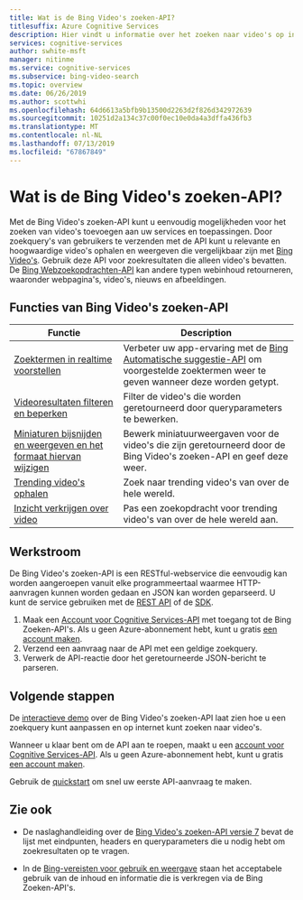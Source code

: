 ```yaml
---
title: Wat is de Bing Video's zoeken-API?
titlesuffix: Azure Cognitive Services
description: Hier vindt u informatie over het zoeken naar video's op internet, met behulp van de Bing Video's zoeken-API.
services: cognitive-services
author: swhite-msft
manager: nitinme
ms.service: cognitive-services
ms.subservice: bing-video-search
ms.topic: overview
ms.date: 06/26/2019
ms.author: scottwhi
ms.openlocfilehash: 64d6613a5bfb9b13500d2263d2f826d342972639
ms.sourcegitcommit: 10251d2a134c37c00f0ec10e0da4a3dffa436fb3
ms.translationtype: MT
ms.contentlocale: nl-NL
ms.lasthandoff: 07/13/2019
ms.locfileid: "67867849"
---
```

# <a name="what-is-the-bing-video-search-api"></a>Wat is de Bing Video's zoeken-API?

Met de Bing Video's zoeken-API kunt u eenvoudig mogelijkheden voor het zoeken van video's toevoegen aan uw services en toepassingen. Door zoekquery's van gebruikers te verzenden met de API kunt u relevante en hoogwaardige video's ophalen en weergeven die vergelijkbaar zijn met [Bing Video's](https://www.bing.com/video). Gebruik deze API voor zoekresultaten die alleen video's bevatten. De [Bing Webzoekopdrachten-API](../bing-web-search/search-the-web.md) kan andere typen webinhoud retourneren, waaronder webpagina's, video's, nieuws en afbeeldingen.

## <a name="bing-video-search-api-features"></a>Functies van Bing Video's zoeken-API

| Functie                                                                                                                                                                                 | Description                                                                                                                                                            |
|-----------------------------------------------------------------------------------------------------------------------------------------------------------------------------------------|------------------------------------------------------------------------------------------------------------------------------------------------------------------------|
| [Zoektermen in realtime voorstellen](concepts/sending-requests.md#suggest-search-terms-with-the-bing-autosuggest-api) | Verbeter uw app-ervaring met de [Bing Automatische suggestie-API](../bing-autosuggest/get-suggested-search-terms.md) om voorgestelde zoektermen weer te geven wanneer deze worden getypt. |
| [Videoresultaten filteren en beperken](concepts/get-videos.md#filtering-videos)                      | Filter de video's die worden geretourneerd door queryparameters te bewerken.                                                                                                       |
| [Miniaturen bijsnijden en weergeven en het formaat hiervan wijzigen](../bing-web-search/resize-and-crop-thumbnails.md)                                                | Bewerk miniatuurweergaven voor de video's die zijn geretourneerd door de Bing Video's zoeken-API en geef deze weer.                                                                                      |
| [Trending video's ophalen](trending-videos.md) | Zoek naar trending video's van over de hele wereld.                                                                                                          |
| [Inzicht verkrijgen over video](video-insights.md) | Pas een zoekopdracht voor trending video's van over de hele wereld aan.                                                                                                          |

## <a name="workflow"></a>Werkstroom

De Bing Video's zoeken-API is een RESTful-webservice die eenvoudig kan worden aangeroepen vanuit elke programmeertaal waarmee HTTP-aanvragen kunnen worden gedaan en JSON kan worden geparseerd. U kunt de service gebruiken met de [REST API](csharp.md) of de [SDK](video-search-sdk-quickstart.md).

1. Maak een [Account voor Cognitive Services-API](https://docs.microsoft.com/azure/cognitive-services/cognitive-services-apis-create-account) met toegang tot de Bing Zoeken-API's. Als u geen Azure-abonnement hebt, kunt u gratis [een account maken](https://azure.microsoft.com/try/cognitive-services/?api=bing-web-search-api).
2. Verzend een aanvraag naar de API met een geldige zoekquery.
3. Verwerk de API-reactie door het geretourneerde JSON-bericht te parseren.


## <a name="next-steps"></a>Volgende stappen

De [interactieve demo](https://azure.microsoft.com/services/cognitive-services/bing-video-search-api/) over de Bing Video's zoeken-API laat zien hoe u een zoekquery kunt aanpassen en op internet kunt zoeken naar video's.

Wanneer u klaar bent om de API aan te roepen, maakt u een [account voor Cognitive Services-API](https://docs.microsoft.com/azure/cognitive-services/cognitive-services-apis-create-account). Als u geen Azure-abonnement hebt, kunt u gratis [een account maken](https://azure.microsoft.com/try/cognitive-services/?api=bing-web-search-api).

Gebruik de [quickstart](csharp.md) om snel uw eerste API-aanvraag te maken.

## <a name="see-also"></a>Zie ook

* De naslaghandleiding over de [Bing Video's zoeken-API versie 7](https://docs.microsoft.com/rest/api/cognitiveservices-bingsearch/bing-video-api-v7-reference) bevat de lijst met eindpunten, headers en queryparameters die u nodig hebt om zoekresultaten op te vragen.

* In de [Bing-vereisten voor gebruik en weergave](./useanddisplayrequirements.md) staan het acceptabele gebruik van de inhoud en informatie die is verkregen via de Bing Zoeken-API's.